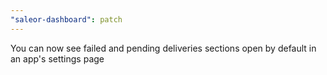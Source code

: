 ```yaml
---
"saleor-dashboard": patch
---
```


You can now see failed and pending deliveries sections open by default in an app's settings page
